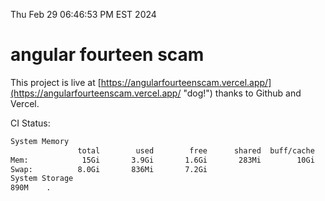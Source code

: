 Thu Feb 29 06:46:53 PM EST 2024

# angular fourteen scam


This project is live at [https://angularfourteenscam.vercel.app/](https://angularfourteenscam.vercel.app/ "dog!") thanks to Github and Vercel.

CI Status: 

```bash
System Memory
               total        used        free      shared  buff/cache   available
Mem:            15Gi       3.9Gi       1.6Gi       283Mi        10Gi        11Gi
Swap:          8.0Gi       836Mi       7.2Gi
System Storage
890M	.
```
```bash
